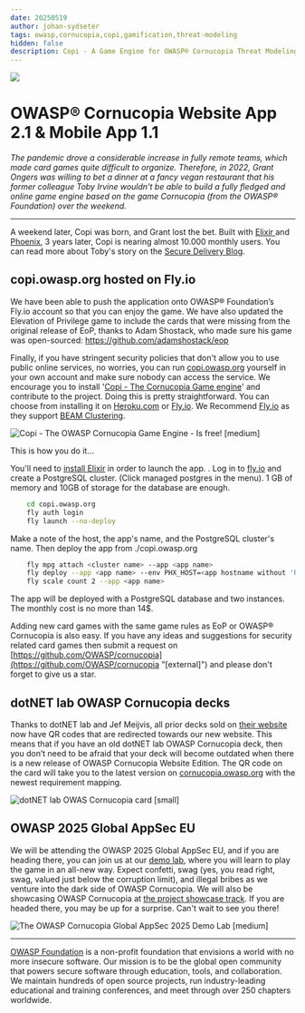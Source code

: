 ```yaml
---
date: 20250519
author: johan-sydseter
tags: owasp,cornucopia,copi,gamification,threat-modeling
hidden: false
description: Copi - A Game Engine for OWASP® Cornucopia Threat Modeling
---
```

![](copi.png)

# OWASP® Cornucopia Website App 2.1 & Mobile App 1.1

_The pandemic drove a considerable increase in fully remote teams, which made card games quite difficult to organize. Therefore, in 2022, Grant Ongers was willing to bet a dinner at a fancy vegan restaurant that his former colleague Toby Irvine wouldn't be able to build a fully fledged and online game engine based on the game Cornucopia (from the OWASP® Foundation) over the weekend._

----------------------------------------------------------------------------------------------------------------------------------------------------------------------------------------------
A weekend later, Copi was born, and Grant lost the bet. 
Built with [Elixir ](https://elixir-lang.org/)and [Phoenix](https://phoenixframework.org/), 3 years later, Copi is nearing almost 10.000 monthly users. You can read more about Toby's story on the [Secure Delivery Blog](https://securedelivery.io/articles/play-owasp-cornucopia-mobile-online/).

## copi.owasp.org hosted on Fly.io

We have been able to push the application onto OWASP® Foundation’s Fly.io account so that you can enjoy the game. We have also updated the Elevation of Privilege game to include the cards that were missing from the original release of EoP, thanks to Adam Shostack, who made sure his game was open-sourced: https://github.com/adamshostack/eop 

Finally, if you have stringent security policies that don't allow you to use public online services, no worries, you can run [copi.owasp.org](https://copi.owasp.org "[internal]") yourself in your own account and make sure nobody can access the service. We encourage you to install '[Copi - The Cornucopia Game engine](/copi "[internal]")' and contribute to the project. Doing this is pretty straightforward. You can choose from installing it on [Heroku.com](Heroku.com "[external]") or [Fly.io](https://fly.io "[external]"). We Recommend [Fly.io](https://fly.io "[external]") as they support [BEAM Clustering](https://fly.io/phoenix-files/beam-clustering-made-easy/ "[external]").

![Copi - The OWASP Cornucopia Game Engine - Is free! [medium]](copi-is-free.png)

This is how you do it… 

You'll need to [install Elixir](https://github.com/OWASP/cornucopia/tree/master/copi.owasp.org#get-elixir "[external]") in order to launch the app. . Log in to [fly.io](https://fly.io/dashboard/ "[external]") and create a PostgreSQL cluster. (Click managed postgres in the menu). 1 GB of memory and 10GB of storage for the database are enough.

```bash
    cd copi.owasp.org
    fly auth login
    fly launch --no-deploy
```

Make a note of the host, the app's name, and the PostgreSQL cluster's name. Then deploy the app from ./copi.owasp.org

```bash
    fly mpg attach <cluster name> --app <app name>
    fly deploy --app <app name> --env PHX_HOST=<app hostname without 'https://'>
    fly scale count 2 --app <app name>
```

The app will be deployed with a PostgreSQL database and two instances. The monthly cost is no more than 14$. 

Adding new card games with the same game rules as EoP or OWASP® Cornucopia is also easy. If you have any ideas and suggestions for security related card games then submit a request on [https://github.com/OWASP/cornucopia](https://github.com/OWASP/cornucopia "[external]") and please don't forget to give us a star.

## dotNET lab OWASP Cornucopia decks

Thanks to dotNET lab and Jef Meijvis, all prior decks sold on [their website](https://webshop.dotnetlab.eu/product/cornucopia-card-deck/ "[external]") now have QR codes that are redirected towards our new website. This means that if you have an old dotNET lab OWASP Cornucopia deck, then you don’t need to be afraid that your deck will become outdated when there is a new release of OWASP Cornucopia Website Edition. The QR code on the card will take you to the latest version on [cornucopia.owasp.org](https://cornucopia.owasp.org) with the newest requirement mapping.

![dotNET lab OWAS Cornucopia card [small]](card.png)

## OWASP 2025 Global AppSec EU

We will be attending the OWASP 2025 Global AppSec EU, and if you are heading there, you can join us at our [demo lab](https://sched.co/1yOiQ), where you will learn to play the game in an all-new way. Expect confetti, swag (yes, you read right, swag, valued just below the corruption limit), and illegal bribes as we venture into the dark side of OWASP Cornucopia.
We will also be showcasing OWASP Cornucopia at [the project showcase track](https://owasp2025globalappseceu.sched.com/event/1yOO3/owasp-cornucopia-scaling-secure-design-requirement-gathering-activities). If you are headed there, you may be up for a surprise. Can't wait to see you there!

![The OWASP Cornucopia Global AppSec 2025 Demo Lab [medium]](demo-lab.jpg)

----------------------------------------------------------------------------------------------------------------------------------------------------------------------------------------------
[OWASP Foundation](https://owasp.org "[external]") is a non-profit foundation that envisions a world with no more insecure software. Our mission is to be the global open community that powers secure software through education, tools, and collaboration. We maintain hundreds of open source projects, run industry-leading educational and training conferences, and meet through over 250 chapters worldwide.
